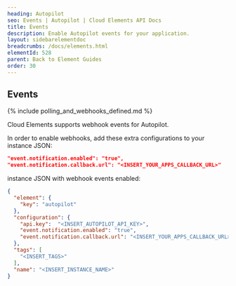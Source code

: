 ```yaml
---
heading: Autopilot
seo: Events | Autopilot | Cloud Elements API Docs
title: Events
description: Enable Autopilot events for your application.
layout: sidebarelementdoc
breadcrumbs: /docs/elements.html
elementId: 528
parent: Back to Element Guides
order: 30
---
```


## Events

{% include polling_and_webhooks_defined.md %}

Cloud Elements supports webhook events for Autopilot.

In order to enable webhooks, add these extra configurations to your instance JSON:

```JSON
"event.notification.enabled": "true",
"event.notification.callback.url": "<INSERT_YOUR_APPS_CALLBACK_URL>"
```

instance JSON with webhook events enabled:

```json
{
  "element": {
    "key": "autopilot"
  },
  "configuration": {
    "api.key":  "<INSERT_AUTOPILOT_API_KEY>",
    "event.notification.enabled": "true",
    "event.notification.callback.url": "<INSERT_YOUR_APPS_CALLBACK_URL>"
  },
  "tags": [
    "<INSERT_TAGS>"
  ],
  "name": "<INSERT_INSTANCE_NAME>"
}
```
